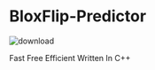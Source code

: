 # BloxFlip-Predictor
![download](https://user-images.githubusercontent.com/116474269/197372802-a1d78992-3d42-490b-b823-87098fac2106.png)

Fast
Free
Efficient
Written In C++
